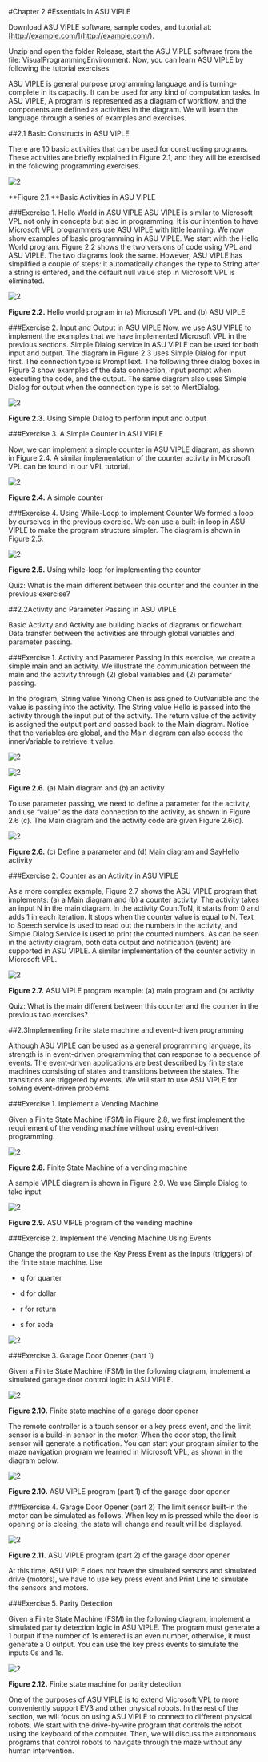 #Chapter 2
#Essentials in ASU VIPLE

Download ASU VIPLE software, sample codes, and tutorial at:
 [http://example.com/](http://example.com/).


Unzip and open the folder Release, start the ASU VIPLE software from the file: VisualProgrammingEnvironment. Now, you can learn ASU VIPLE by following the tutorial exercises.

ASU VIPLE is general purpose programming language and is turning-complete in its capacity. It can be used for any kind of computation  tasks.  In ASU VIPLE, A  program is  represented  as a diagram of workflow, and the components are defined as activities in the diagram. We will learn the language through a series of examples and exercises.

##2.1  Basic Constructs in ASU VIPLE

There are 10 basic activities that can be used for constructing programs. These activities are briefly explained in Figure 2.1, and they will be exercised in the following programming exercises.




 ![2](fig/Figure2.1.png)

**Figure 2.1.**Basic Activities in ASU VIPLE


###Exercise 1. Hello World in ASU VIPLE
ASU VIPLE is similar to Microsoft VPL not only in concepts but also in programming. It is our intention to have Microsoft VPL programmers use ASU VIPLE with little learning. We now show examples of basic programming in ASU VIPLE. We start with the Hello World program. Figure 2.2 shows the two versions of code using VPL and ASU VIPLE. The two diagrams look the same. However, ASU VIPLE has simplified a couple of steps: it automatically changes the type to String after a string is entered, and the default null value step in Microsoft VPL is eliminated.


 ![2](fig/Figure2.2.png)

**Figure 2.2.** Hello world program in (a) Microsoft VPL and (b) ASU VIPLE

###Exercise 2. Input and Output in ASU VIPLE
Now, we use ASU VIPLE to implement the examples that we have implemented Microsoft VPL in the previous sections. Simple Dialog service in ASU VIPLE can be used for both input and output. The diagram in Figure 2.3 uses Simple Dialog for input first. The connection type is PromptText.  The following three dialog boxes in Figure 3 show examples of the data connection, input prompt when executing the code, and the output. The same diagram also uses Simple Dialog for output when the connection type is set to AlertDialog.


 ![2](fig/Figure2.3.png)

**Figure 2.3.** Using Simple Dialog to perform input and output

###Exercise 3. A Simple Counter in ASU VIPLE

Now, we can implement a simple counter in ASU VIPLE diagram, as shown in Figure 2.4. A similar implementation of the counter activity in Microsoft VPL can be found in our VPL tutorial.


 ![2](fig/Figure2.4.png)

**Figure 2.4.** A simple counter


###Exercise 4. Using While-Loop to implement Counter
We formed a loop by ourselves in the previous exercise. We can use a built-in loop in ASU VIPLE to make the program structure simpler. The diagram is shown in Figure 2.5.


 ![2](fig/Figure2.5.png) 

**Figure 2.5.** Using while-loop for implementing the counter

Quiz: What is the main different between this counter and the counter in the previous exercise?

##2.2Activity and Parameter Passing in ASU VIPLE

Basic Activity and Activity are building blacks of diagrams or flowchart. Data transfer between the activities are through global variables and parameter passing.


###Exercise 1. Activity and Parameter Passing
In this exercise, we create a simple main and an activity. We illustrate the communication between the main and the activity through (2) global variables and (2) parameter passing.

In the program, String value Yinong Chen is assigned to OutVariable and the value is passing into the activity. The String value Hello is passed into the activity through the input put of the activity. The return value of the activity is assigned the output port and passed back to the Main diagram. Notice that the variables are global, and the Main diagram can also access the innerVariable to retrieve it value.


 ![2](fig/Figure2.6.a.png)

 ![2](fig/Figure2.6.b.png)

**Figure 2.6.** (a) Main diagram and (b) an activity


To use parameter passing, we need to define a parameter for the activity, and use “value” as the data connection to the activity, as shown in Figure 2.6 (c). The Main diagram and the activity code are given Figure 2.6(d).



 ![2](fig/Figure2.6.c.d.png)

**Figure 2.6.** (c) Define a parameter and (d) Main diagram and SayHello activity

###Exercise 2. Counter as an Activity in ASU VIPLE

As a more complex example, Figure 2.7 shows the ASU VIPLE program that implements: (a) a Main diagram and (b) a counter activity. The activity takes an input N in the main diagram. In the activity CountToN, it starts from 0 and adds 1 in each iteration. It stops when the counter value is equal to N. Text to Speech service is used to read out the numbers in the activity, and Simple Dialog Service is used to print the counted numbers. As can be seen in the activity diagram, both data output and notification (event) are supported in ASU VIPLE. A similar implementation of the counter activity in Microsoft VPL.


 ![2](fig/Figure2.7.a.b.png)

**Figure 2.7.** ASU VIPLE program example: (a) main program and (b) activity

Quiz: What is the main different between this counter and the counter in the previous two exercises?


##2.3Implementing finite state machine and event-driven programming

Although ASU VIPLE can be used as a general programming language, its strength is in event-driven programming that can response to a sequence of events. The event-driven applications are best described by finite state machines consisting of states and transitions between the states. The transitions are triggered by events. We will start to use ASU VIPLE for solving event-driven problems.

###Exercise 1. Implement a Vending Machine

Given a Finite State Machine (FSM) in Figure 2.8, we first implement the requirement of the vending machine without using event-driven programming.


 ![2](fig/Figure2.8.png)

**Figure 2.8.** Finite State Machine of a vending machine

A sample VIPLE diagram is shown in Figure 2.9. We use Simple Dialog to take input



 ![2](fig/Figure2.9.png)

**Figure 2.9.**  ASU VIPLE program of the vending machine


###Exercise 2. Implement the Vending Machine Using Events

Change the program to use the Key Press Event as the inputs (triggers) of the finite state machine. Use

* q for quarter

* d for dollar

* r for return

* s for soda

 ![2](fig/Figure2.9.1.png)

###Exercise 3. Garage Door Opener (part 1)

Given a Finite State Machine (FSM) in the following diagram, implement a simulated garage door control logic in ASU VIPLE.

![2](fig/Figure2.10.png)

**Figure 2.10.**  Finite state machine of a garage door opener


The remote controller is a touch sensor or a key press event, and the limit sensor is a build-in sensor in the motor. When the door stop, the limit sensor will generate a notification. You can start your program similar to the maze navigation program we learned in Microsoft VPL, as shown in the diagram below.

![2](fig/Figure2.10.1.png)

**Figure 2.10.**  ASU VIPLE program (part 1) of the garage door opener

###Exercise 4. Garage Door Opener (part 2)
The limit sensor built-in the motor can be simulated as follows. When key m is pressed while the door is opening or is closing, the state will change and result will be displayed.

![2](fig/Figure2.11.png)

**Figure 2.11.**  ASU VIPLE program (part 2) of the garage door opener

At this time, ASU VIPLE does not have the simulated sensors and simulated drive (motors), we have to use key press event and Print Line to simulate the sensors and motors.

###Exercise 5. Parity Detection

Given a Finite State Machine (FSM) in the following diagram, implement a simulated parity detection logic in ASU VIPLE. The program must generate a 1 output if the number of 1s entered is an even number, otherwise, it must generate a 0 output. You can use the key press events to simulate the inputs 0s and 1s.

![2](fig/Figure2.12.png)

**Figure 2.12.**  Finite state machine for parity detection

One of the purposes of ASU VIPLE is to extend Microsoft VPL to more conveniently support EV3 and other physical robots. In the rest of the section, we will focus on using ASU VIPLE to connect to different physical robots. We start with the drive-by-wire program that controls the robot using the keyboard of the computer. Then, we will discuss the autonomous programs that control robots to navigate through the maze without any human intervention.
